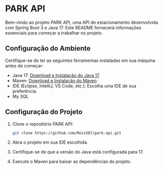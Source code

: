 # PARK API 

Bem-vindo ao projeto PARK API, uma API de estacionamento desenvolvida com Spring Boot 3 e Java 17. Este README fornecerá informações essenciais para começar a trabalhar no projeto.

## Configuração do Ambiente

Certifique-se de ter as seguintes ferramentas instaladas em sua máquina antes de começar:

- Java 17: [Download e Instalação do Java 17](https://www.oracle.com/java/technologies/javase-downloads.html)
- Maven: [Download e Instalação do Maven](https://maven.apache.org/download.cgi)
- IDE (Eclipse, IntelliJ, VS Code, etc.): Escolha uma IDE de sua preferência.
- My SQL

## Configuração do Projeto

1. Clone o repositório PARK API:

    ```bash
    git clone https://github.com/Reis567/park-api.git
    ```

2. Abra o projeto em sua IDE escolhida.

3. Certifique-se de que a versão do Java está configurada para 17.

4. Execute o Maven para baixar as dependências do projeto.
